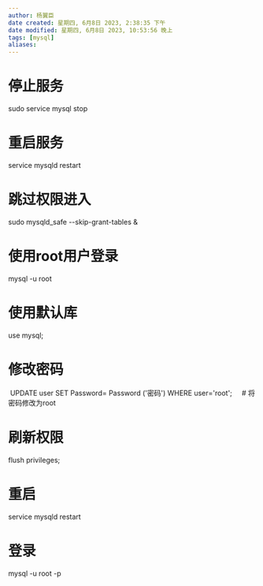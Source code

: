 ```yaml
---
author: 杨翼臣
date created: 星期四, 6月8日 2023, 2:38:35 下午
date modified: 星期四, 6月8日 2023, 10:53:56 晚上
tags: [mysql]
aliases: 
---
```


# 停止服务
sudo service mysql stop

# 重启服务
service mysqld restart
# 跳过权限进入
sudo mysqld_safe --skip-grant-tables &

# 使用root用户登录
mysql -u root

# 使用默认库
use mysql;

# 修改密码
 UPDATE user SET Password= Password ('密码') WHERE user='root';     # 将密码修改为root

# 刷新权限
flush privileges;

# 重启
service mysqld restart

# 登录
mysql -u root -p